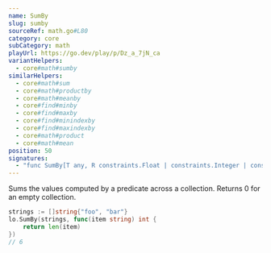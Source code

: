 ```yaml
---
name: SumBy
slug: sumby
sourceRef: math.go#L80
category: core
subCategory: math
playUrl: https://go.dev/play/p/Dz_a_7jN_ca
variantHelpers:
  - core#math#sumby
similarHelpers:
  - core#math#sum
  - core#math#productby
  - core#math#meanby
  - core#find#minby
  - core#find#maxby
  - core#find#minindexby
  - core#find#maxindexby
  - core#math#product
  - core#math#mean
position: 50
signatures:
  - "func SumBy[T any, R constraints.Float | constraints.Integer | constraints.Complex](collection []T, iteratee func(item T) R) R"
---
```


Sums the values computed by a predicate across a collection. Returns 0 for an empty collection.

```go
strings := []string{"foo", "bar"}
lo.SumBy(strings, func(item string) int {
    return len(item)
})
// 6
```
